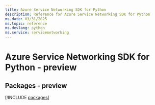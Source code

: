 ```yaml
---
title: Azure Service Networking SDK for Python
description: Reference for Azure Service Networking SDK for Python
ms.date: 03/31/2025
ms.topic: reference
ms.devlang: python
ms.service: servicenetworking
---
```

# Azure Service Networking SDK for Python - preview
## Packages - preview
[!INCLUDE [packages](service-networking-index.md)]